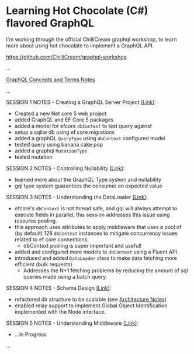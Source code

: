 # Learning Hot Chocolate (C#) flavored GraphQL

I'm working through the official ChilliCream graphql workshop, to learn more about using hot chocolate to implement a GraphQL API.

https://github.com/ChilliCream/graphql-workshop

...

[GraphQL Concepts and Terms Notes](./GraphQLConceptsAndTermsNotes.md)

...

SESSION 1 NOTES - Creating a GraphQL Server Project [(Link)](https://github.com/ChilliCream/graphql-workshop/blob/master/docs/1-creating-a-graphql-server-project.md):

- Created a new Net core 5 web project
- added GraphQL and EF Core 5 packages
- added a model for efcore `dbContext` to test query against
- setup a sqlite db using ef core migrations
- added a graphQL `QueryType` using `dbContext` configured model
- tested query using banana cake pop
- added a graphql `MutationType`
- tested mutation

SESSION 2 NOTES - Controlling Nullability [(Link)](https://github.com/ChilliCream/graphql-workshop/blob/master/docs/2-controlling-nullability.md):

- learned more about the GraphQL Type system and nullability
- gql type system guarantees the consumer an expected value

SESSION 3 NOTES - Understanding the DataLoader [(Link)](https://github.com/ChilliCream/graphql-workshop/blob/master/docs/3-understanding-dataLoader.md):

- efcore's `dbContext` is not thread safe, and gql will always attempt to execute fields in parallel, this session addresses this issue using resource pooling.
- this approach uses attributes to apply middleware that uses a pool of (by default) 128 `dbContext` instances to mitigate concurrency issues related to ef core connections.
  - dbContext pooling is super important and useful!
- added and configured more models to `dbContext` using a Fluent API.
- introduced and added `DataLoader` class to make data fetching more efficient (bulk requests)
	- Addresses the N+1 fetching problems by reducing the amount of sql queries made using a batch query.

SESSION 4 NOTES - Schema Design [(Link)](https://github.com/ChilliCream/graphql-workshop/blob/master/docs/4-schema-design.md):

- refactored dir structure to be scalable (see [Architecture Notes](./ArchitectureNotes.md))
- enabled relay support to implement Global Object Identification implemented with the Node interface.

SESSION 5 NOTES - Understanding Middleware [(Link)](https://github.com/ChilliCream/graphql-workshop/blob/master/docs/5-understanding-middleware.md):

- ...In Progress

...